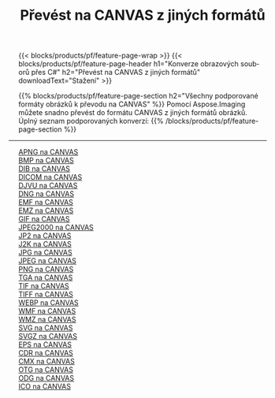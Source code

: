﻿---
title: Převést na CANVAS z jiných formátů 
weight: 3920
url: /cs/java/conversion/to/canvas 
lang: cs
langdirlevel: 2
locales: zh-hans,ja,it,ru,de,es,fr,nl,id,lt,pl,pt,vi,tr,ko,zh-hant,ar,hi,th,sv,cs,uk,he
description: Pomocí Aspose.Imaging můžete snadno převést na CANVAS z jiných formátů
---

{{< blocks/products/pf/feature-page-wrap >}}
{{< blocks/products/pf/feature-page-header h1="Konverze obrazových souborů přes C#" h2="Převést na CANVAS z jiných formátů" downloadText="Stažení" >}}


{{% blocks/products/pf/feature-page-section  h2="Všechny podporované formáty obrázků k převodu na CANVAS" %}}
Pomocí Aspose.Imaging můžete snadno převést do formátu CANVAS z jiných formátů obrázků.
<br/>
Úplný seznam podporovaných konverzí:
{{% /blocks/products/pf/feature-page-section %}}
<div class="container-fluid productfamilypage bg-gray">
    <div class="convertypes bg-gray agp-content section">
        <div class="container">
		<hr style="margin-left:-20px;"/>
		<div class="row other-converters">
		    <div class='col-md-2 other-converter remove-lp remove-rp'><a href="/imaging/cs/java/conversion/apng-to-canvas" >APNG na CANVAS</a></div>
<div class='col-md-2 other-converter remove-lp remove-rp'><a href="/imaging/cs/java/conversion/bmp-to-canvas" >BMP na CANVAS</a></div>
<div class='col-md-2 other-converter remove-lp remove-rp'><a href="/imaging/cs/java/conversion/dib-to-canvas" >DIB na CANVAS</a></div>
<div class='col-md-2 other-converter remove-lp remove-rp'><a href="/imaging/cs/java/conversion/dicom-to-canvas" >DICOM na CANVAS</a></div>
<div class='col-md-2 other-converter remove-lp remove-rp'><a href="/imaging/cs/java/conversion/djvu-to-canvas" >DJVU na CANVAS</a></div>
<div class='col-md-2 other-converter remove-lp remove-rp'><a href="/imaging/cs/java/conversion/dng-to-canvas" >DNG na CANVAS</a></div>
<div class='col-md-2 other-converter remove-lp remove-rp'><a href="/imaging/cs/java/conversion/emf-to-canvas" >EMF na CANVAS</a></div>
<div class='col-md-2 other-converter remove-lp remove-rp'><a href="/imaging/cs/java/conversion/emz-to-canvas" >EMZ na CANVAS</a></div>
<div class='col-md-2 other-converter remove-lp remove-rp'><a href="/imaging/cs/java/conversion/gif-to-canvas" >GIF na CANVAS</a></div>
<div class='col-md-2 other-converter remove-lp remove-rp'><a href="/imaging/cs/java/conversion/jpeg2000-to-canvas" >JPEG2000 na CANVAS</a></div>
<div class='col-md-2 other-converter remove-lp remove-rp'><a href="/imaging/cs/java/conversion/jp2-to-canvas" >JP2 na CANVAS</a></div>
<div class='col-md-2 other-converter remove-lp remove-rp'><a href="/imaging/cs/java/conversion/j2k-to-canvas" >J2K na CANVAS</a></div>
<div class='col-md-2 other-converter remove-lp remove-rp'><a href="/imaging/cs/java/conversion/jpg-to-canvas" >JPG na CANVAS</a></div>
<div class='col-md-2 other-converter remove-lp remove-rp'><a href="/imaging/cs/java/conversion/jpeg-to-canvas" >JPEG na CANVAS</a></div>
<div class='col-md-2 other-converter remove-lp remove-rp'><a href="/imaging/cs/java/conversion/png-to-canvas" >PNG na CANVAS</a></div>
<div class='col-md-2 other-converter remove-lp remove-rp'><a href="/imaging/cs/java/conversion/tga-to-canvas" >TGA na CANVAS</a></div>
<div class='col-md-2 other-converter remove-lp remove-rp'><a href="/imaging/cs/java/conversion/tif-to-canvas" >TIF na CANVAS</a></div>
<div class='col-md-2 other-converter remove-lp remove-rp'><a href="/imaging/cs/java/conversion/tiff-to-canvas" >TIFF na CANVAS</a></div>
<div class='col-md-2 other-converter remove-lp remove-rp'><a href="/imaging/cs/java/conversion/webp-to-canvas" >WEBP na CANVAS</a></div>
<div class='col-md-2 other-converter remove-lp remove-rp'><a href="/imaging/cs/java/conversion/wmf-to-canvas" >WMF na CANVAS</a></div>
<div class='col-md-2 other-converter remove-lp remove-rp'><a href="/imaging/cs/java/conversion/wmz-to-canvas" >WMZ na CANVAS</a></div>
<div class='col-md-2 other-converter remove-lp remove-rp'><a href="/imaging/cs/java/conversion/svg-to-canvas" >SVG na CANVAS</a></div>
<div class='col-md-2 other-converter remove-lp remove-rp'><a href="/imaging/cs/java/conversion/svgz-to-canvas" >SVGZ na CANVAS</a></div>
<div class='col-md-2 other-converter remove-lp remove-rp'><a href="/imaging/cs/java/conversion/eps-to-canvas" >EPS na CANVAS</a></div>
<div class='col-md-2 other-converter remove-lp remove-rp'><a href="/imaging/cs/java/conversion/cdr-to-canvas" >CDR na CANVAS</a></div>
<div class='col-md-2 other-converter remove-lp remove-rp'><a href="/imaging/cs/java/conversion/cmx-to-canvas" >CMX na CANVAS</a></div>
<div class='col-md-2 other-converter remove-lp remove-rp'><a href="/imaging/cs/java/conversion/otg-to-canvas" >OTG na CANVAS</a></div>
<div class='col-md-2 other-converter remove-lp remove-rp'><a href="/imaging/cs/java/conversion/odg-to-canvas" >ODG na CANVAS</a></div>
<div class='col-md-2 other-converter remove-lp remove-rp'><a href="/imaging/cs/java/conversion/ico-to-canvas" >ICO na CANVAS</a></div>
                </div>
        </div>
    </div>
</div>
<br/>

